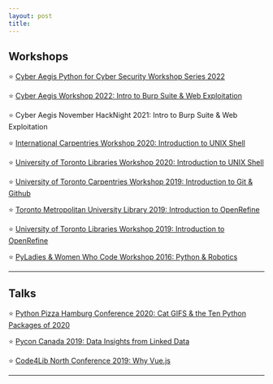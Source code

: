 ```yaml
---
layout: post
title: 
---
```


## Workshops

⭐ [Cyber Aegis Python for Cyber Security Workshop Series 2022](https://docs.google.com/presentation/d/1j6Q088dfEGe_TAAWxXOZOV22O1fjRAbZY1gd3ncL-1s/edit?usp=sharing)

⭐  [Cyber Aegis Workshop 2022: Intro to Burp Suite & Web Exploitation](https://docs.google.com/presentation/d/1SBCKRcQGZVdjvF8puu5WnH3cAULQwXIaBr0HiW_qaXI/edit?usp=sharing)

⭐  Cyber Aegis November HackNight 2021: Intro to Burp Suite & Web Exploitation

⭐  [International Carpentries Workshop 2020: Introduction to UNIX Shell](https://jordanpedersen.github.io/2020-08-14-international/)

⭐  [University of Toronto Libraries Workshop 2020: Introduction to UNIX Shell](https://brockdsl.github.io/2020-08-19-Carpentry-Online/)

⭐  [University of Toronto Carpentries Workshop 2019: Introduction to Git & Github](https://docs.google.com/presentation/d/12bTlX9TLeKlBgRKVjLKifcON3wQde0GvZbGAUD3DaZI/edit?usp=sharing)

⭐ [Toronto Metropolitan University Library 2019: Introduction to OpenRefine](https://rachelwritingcode.github.io/2019-04-18-Ryerson/)

⭐  [University of Toronto Libraries Workshop 2019: Introduction to OpenRefine](https://jordanpedersen.github.io/2019-03-11-UniversityofToronto/)

⭐ [ PyLadies & Women Who Code Workshop 2016: Python & Robotics ](https://docs.google.com/presentation/d/1bPcJztavFp446BhchM5uzrk3uMNsvPxYTS8gB9Ejzbs/edit?usp=sharing")

---
## Talks 

⭐ [Python Pizza Hamburg Conference 2020: Cat GIFS & the Ten Python Packages of 2020](https://docs.google.com/presentation/d/1m4HYGgQy2E6EJhx0Bley5M0kuDNYkfApxSodqENU1OQ/edit?usp=sharing)

⭐  [Pycon Canada 2019: Data Insights from Linked Data](https://2019.pycon.ca/talks/talk-147/)

⭐ [Code4Lib North Conference 2019: Why Vue.js](https://docs.google.com/presentation/d/14xDy2ylz0JoNm4n8hV2ApfH-dtEUwy7Wq96OnRJpTkI/edit?usp=sharing)

---
